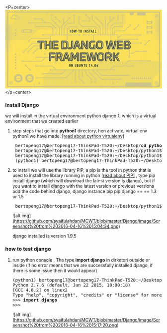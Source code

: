 <P=center>![alt img](https://github.com/syaifulahdan/MCWT/blob/master/Django/image/B_rnHp0UwAAPoo1-1.jpg)</p=center>


### Install Django

we will install in the virtual environment python django 1, which is a virtual environment that we created earlier

1. step steps that go into <b>python1</b> directory, hen activate, virtual env python1 we have made. [[read about python virtualenv]](https://github.com/syaifulahdan/MCWT/tree/master/Python-virtualenv)
   <pre>
    bertopeng17@bertopeng17-ThinkPad-T520:~/Desktop/<b>cd python1/</b>
    bertopeng17@bertopeng17-ThinkPad-T520:~/Desktop/python1$ 
    bertopeng17@bertopeng17-ThinkPad-T520:~/Desktop/python1$ <b>. bin/activate</b>
    (python1) bertopeng17@bertopeng17-ThinkPad-T520:~/Desktop/python1$ 
   </pre>
2. to install we will use the library PIP, a pip is the tool in python that is used to install the library running in python [[read about PIP]](https://docs.python.org/3.6/installing/index.html) ,  type pip install django (which will download the latest version is django), but if you want to install django with the latest version or previous versions add the code behind django, django instance pip pip django == == 1.3 or 1.5
   <pre>
    bertopeng17@bertopeng17-ThinkPad-T520:~/Desktop/python1$ <b>pip install django</b>
   </pre>

   ![alt img] (https://github.com/syaifulahdan/MCWT/blob/master/Django/image/Screenshot%20from%202016-04-16%2015:04:34.png)
   
   django installed is version 1.9.5
   
   
### how to test django

1. run python console , The type <b>import django</b> in dirketori outside or inside  (if no error means that we are successfully installed django, if there is some issue then it would appear) 

   <pre>
   (python1) bertopeng17@bertopeng17-ThinkPad-T520:~/Desktop/python1$ python
   Python 2.7.6 (default, Jun 22 2015, 18:00:18) 
   [GCC 4.8.2] on linux2
   Type "help", "copyright", "credits" or "license" for more information.
   >>> <b>import django</b>
   >>> 
   </pre>
   ![alt img] (https://github.com/syaifulahdan/MCWT/blob/master/Django/image/Screenshot%20from%202016-04-16%2015:17:20.png)
   

